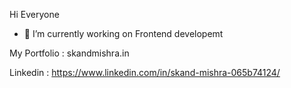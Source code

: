 Hi Everyone


- 🔭 I’m currently working on Frontend developemt

My Portfolio : skandmishra.in

Linkedin : https://www.linkedin.com/in/skand-mishra-065b74124/
